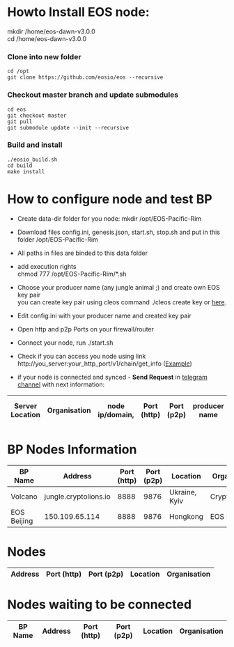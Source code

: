# Howto Install EOS node:  
  

mkdir /home/eos-dawn-v3.0.0  
cd /home/eos-dawn-v3.0.0  

### Clone into new folder
```console
cd /opt
git clone https://github.com/eosio/eos --recursive
```
### Checkout master branch and update submodules
```console
cd eos
git checkout master
git pull
git submodule update --init --recursive
```

### Build and install
```console
./eosio_build.sh
cd build
make install
```

# How to configure node and test BP
- Create data-dir folder for you node:
  mkdir /opt/EOS-Pacific-Rim
- Download files config.ini, genesis.json, start.sh, stop.sh and put in this folder /opt/EOS-Pacific-Rim
- All paths in files are binded to this data folder
- add execution rights  
  chmod 777 /opt/EOS-Pacific-Rim/*.sh  
  
- Choose your producer name (any jungle animal ;) and create own EOS key pair  
  you can create key pair using cleos command ./cleos create key or <a target="_blank" href="https://nadejde.github.io/eos-token-sale/">here</a>.
- Edit config.ini with your producer name and created key pair
- Open http and p2p Ports on your firewall/router
- Connect your node, run ./start.sh
- Check if you can access you node using link http://you_server:your_http_port/v1/chain/get_info (<a href="http://jungle.cryptolions.io:8888/v1/chain/get_info" target="_blank">Example</a>)

- if your node is connected and synced -  **Send Request** in <a target="_blank" href="https://t.me/jungletestnet">telegram channel</a> with next information:  
    
| Server Location | Organisation | node ip/domain, | Port (http) |  Port (p2p) | producer name | your public key|
|-----------------|--------------|-----------------|-------------|-------------|---------------|----------------|

  
  


# BP Nodes Information
| BP Name | Address | Port (http) | Port (p2p) | Location | Organisation |
|---------|---------|-------------|------------|----------|--------------|
| Volcano | jungle.cryptolions.io | 8888	| 9876	 | Ukraine, Kyiv | CryptoLions.io |
| EOS Beijing | 150.109.65.114 | 8888	| 9876 | Hongkong | EOS Beijing |



# Nodes
| Address | Port (http) | Port (p2p) | Location | Organisation |
|---------|-------------|------------|----------|--------------|



# Nodes waiting to be connected
| BP Name | Address | Port (http) | Port (p2p) | Location | Organisation |
|---------|---------|-------------|------------|----------|--------------|


